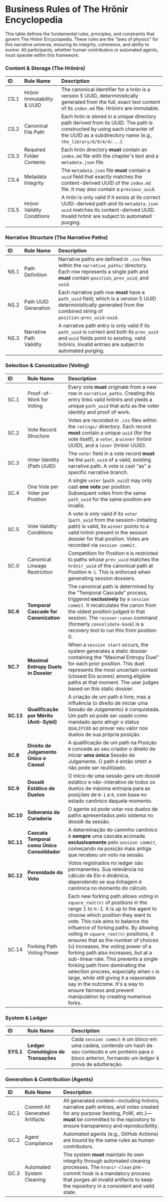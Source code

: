 # Business Rules of The Hrönir Encyclopedia

This table defines the fundamental rules, principles, and constraints that govern The Hrönir Encyclopedia. These rules are the "laws of physics" for this narrative universe, ensuring its integrity, coherence, and ability to evolve. All participants, whether human contributors or automated agents, must operate within this framework.

### Content & Storage (The Hrönirs)

| ID   | Rule Name                  | Description                                                                                                                                                                                 |
| :--- | :------------------------- | :------------------------------------------------------------------------------------------------------------------------------------------------------------------------------------------ |
| CS.1 | Hrönir Immutability & UUID | The canonical identifier for a hrön is a version 5 UUID, deterministically generated from the full, exact text content of its `index.md` file. Hrönirs are immutable.                       |
| CS.2 | Canonical File Path        | Each hrön is stored in a unique directory path derived from its UUID. The path is constructed by using each character of the UUID as a subdirectory name (e.g., `the_library/d/9/4/4/...`). |
| CS.3 | Required Folder Contents   | Each hrön directory **must** contain an `index.md` file with the chapter's text and a `metadata.json` file.                                                                                 |
| CS.4 | Metadata Integrity         | The `metadata.json` file **must** contain a `uuid` field that exactly matches the content-derived UUID of the `index.md` file. It may also contain a `previous_uuid`.                       |
| CS.5 | Hrönir Validity Conditions | A hrön is only valid if it exists at its correct UUID-derived path and its `metadata.json` `uuid` matches its content-derived UUID. Invalid hrönir are subject to automated purging.        |

### Narrative Structure (The Narrative Paths)

| ID   | Rule Name               | Description                                                                                                                                                                                       |
| :--- | :---------------------- | :------------------------------------------------------------------------------------------------------------------------------------------------------------------------------------------------ |
| NS.1 | Path Definition         | Narrative paths are defined in `.csv` files within the `narrative_paths/` directory. Each row represents a single path and **must** contain `position`, `prev_uuid`, and `uuid`.                  |
| NS.2 | Path UUID Generation    | Each narrative path row **must** have a `path_uuid` field, which is a version 5 UUID deterministically generated from the combined string of `position:prev_uuid:uuid`.                           |
| NS.3 | Narrative Path Validity | A narrative path entry is only valid if its `path_uuid` is correct and both its `prev_uuid` and `uuid` fields point to existing, valid hrönirs. Invalid entries are subject to automated purging. |

### Selection & Canonization (Voting)

| ID        | Rule Name                                    | Description                                                                                                                                                                                                                                                                                                                                                                                                                                                                                                                                                                                                                                                         |
| :-------- | :------------------------------------------- | :------------------------------------------------------------------------------------------------------------------------------------------------------------------------------------------------------------------------------------------------------------------------------------------------------------------------------------------------------------------------------------------------------------------------------------------------------------------------------------------------------------------------------------------------------------------------------------------------------------------------------------------------------------------ |
| SC.1      | Proof-of-Work for Voting                     | Every vote **must** originate from a new row in `narrative_paths`. Creating this entry links valid hrönirs and yields a unique `path_uuid` that acts as the voter identity and proof of work.                                                                                                                                                                                                                                                                                                                                                                                                                                                                       |
| SC.2      | Vote Record Structure                        | Votes are recorded in `.csv` files within the `ratings/` directory. Each record **must** contain a unique `uuid` (for the vote itself), a `voter`, a `winner` (hrönir UUID), and a `loser` (hrönir UUID).                                                                                                                                                                                                                                                                                                                                                                                                                                                           |
| SC.3      | Voter Identity (Path UUID)                   | The `voter` field in a vote record **must** be the `path_uuid` of a valid, existing narrative path. A vote is cast "as" a specific narrative branch.                                                                                                                                                                                                                                                                                                                                                                                                                                                                                                                |
| SC.4      | One Vote per Voter per Position              | A single `voter` (`path_uuid`) may only cast **one vote** per position. Subsequent votes from the same `path_uuid` for the same position are invalid.                                                                                                                                                                                                                                                                                                                                                                                                                                                                                                               |
| SC.5      | Vote Validity Conditions                     | A vote is only valid if its `voter` (`path_uuid` from the session-initiating path) is valid, its `winner` points to a valid hrönir present in the session dossier for that position. Votes are recorded via `session commit`.                                                                                                                                                                                                                                                                                                                                                                                                                                       |
| SC.0      | Canonical Lineage Restriction                | Competition for Position `N` is restricted to paths whose `prev_uuid` matches the `hrönir_uuid` of the canonical path at Position `N-1`. This is enforced when generating session dossiers.                                                                                                                                                                                                                                                                                                                                                                                                                                                                         |
| **SC.6**  | **Temporal Cascade for Canonization**        | The canonical path is determined by the "Temporal Cascade" process, triggered **exclusively** by a `session commit`. It recalculates the canon from the oldest position judged in that session. The `recover-canon` command (formerly `consolidate-book`) is a recovery tool to run this from position 0.                                                                                                                                                                                                                                                                                                                                                           |
| **SC.7**  | **Maximal Entropy Duels in Dossier**         | When a `session start` occurs, the system generates a static dossier containing the "Maximal Entropy Duel" for each prior position. This duel represents the most uncertain contest (closest Elo scores) among eligible paths at that moment. The user judges based on this static dossier.                                                                                                                                                                                                                                                                                                                                                                         |
| **SC.13** | **Qualificação por Mérito (Anti-Sybil)**     | A criação de um path é livre, mas a influência (o direito de iniciar uma Sessão de Julgamento) é conquistada. Um path só pode ser usado como mandado após atingir o status `QUALIFIED` ao provar seu valor nos duelos de sua própria posição.                                                                                                                                                                                                                                                                                                                                                                                                                       |
| **SC.8**  | **Direito de Julgamento Único e Causal**     | A qualificação de um path na Posição `N` concede ao seu criador o direito de iniciar **uma única** Sessão de Julgamento. O path é então `SPENT` e não pode ser reutilizado.                                                                                                                                                                                                                                                                                                                                                                                                                                                                                         |
| **SC.9**  | **Dossiê Estático de Duelos**                | O início de uma sessão gera um dossiê estático e não-interativo de todos os duelos de máxima entropia para as posições de `N-1` a `0`, com base no estado canônico daquele momento.                                                                                                                                                                                                                                                                                                                                                                                                                                                                                 |
| **SC.10** | **Soberania da Curadoria**                   | O agente só pode votar nos duelos de paths apresentados pelo sistema no dossiê da sessão.                                                                                                                                                                                                                                                                                                                                                                                                                                                                                                                                                                           |
| **SC.11** | **Cascata Temporal como Único Consolidador** | A determinação do caminho canônico é **sempre** uma cascata acionada **exclusivamente** pelo `session commit`, começando na posição mais antiga que recebeu um voto na sessão.                                                                                                                                                                                                                                                                                                                                                                                                                                                                                      |
| **SC.12** | **Perenidade do Voto**                       | Votos registrados no ledger são permanentes. Sua relevância no cálculo de Elo é dinâmica, dependendo se sua linhagem é canônica no momento do cálculo.                                                                                                                                                                                                                                                                                                                                                                                                                                                                                                              |
| SC.14     | Forking Path Voting Power                    | Each new forking path allows voting in `square_root(n)` of positions in the range 1 to n-1. It is up to the agent to choose which position they want to vote. This rule aims to balance the influence of forking paths. By allowing voting in `square_root(n)` positions, it ensures that as the number of choices (`n`) increases, the voting power of a forking path also increases, but at a sub-linear rate. This prevents a single forking path from dominating the selection process, especially when `n` is large, while still giving it a reasonable say in the outcome. It's a way to ensure fairness and prevent manipulation by creating numerous forks. |

### System & Ledger

| ID        | Rule Name                            | Description                                                                                                                                                      |
| :-------- | :----------------------------------- | :--------------------------------------------------------------------------------------------------------------------------------------------------------------- |
| **SYS.1** | **Ledger Cronológico de Transações** | Cada `session commit` é um bloco em uma cadeia, contendo um hash de seu conteúdo e um ponteiro para o bloco anterior, formando um ledger à prova de adulteração. |

### Generation & Contribution (Agents)

| ID   | Rule Name                      | Description                                                                                                                                                                                                                              |
| :--- | :----------------------------- | :--------------------------------------------------------------------------------------------------------------------------------------------------------------------------------------------------------------------------------------- |
| GC.1 | Commit All Generated Artifacts | All generated content—including hrönirs, narrative path entries, and votes created for any purpose (testing, PoW, etc.)—**must** be committed to the repository to ensure transparency and reproducibility.                              |
| GC.2 | Agent Compliance               | Automated agents (e.g., GitHub Actions) are bound by the same rules as human contributors.                                                                                                                                               |
| GC.3 | Automated System Cleaning      | The system **must** maintain its own integrity through automated cleaning processes. The `hronir-clean` pre-commit hook is a mandatory process that purges all invalid artifacts to keep the repository in a consistent and valid state. |
